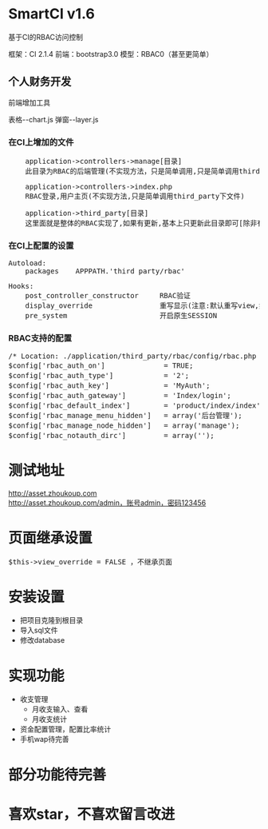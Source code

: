 SmartCI v1.6
=======
基于CI的RBAC访问控制

框架：CI 2.1.4
前端：bootstrap3.0
模型：RBAC0（甚至更简单）

<h2>个人财务开发</h2>
<p>前端增加工具</p>
表格--chart.js
弹窗--layer.js

<h3>在CI上增加的文件</h3>
<pre>
    application->controllers->manage[目录]
    此目录为RBAC的后端管理(不实现方法，只是简单调用,只是简单调用third_party下文件)
</pre>
<pre>
    application->controllers->index.php
    RBAC登录,用户主页(不实现方法,只是简单调用third_party下文件)
</pre>
<pre>
    application->third_party[目录]
    这里面就是整体的RBAC实现了,如果有更新,基本上只更新此目录即可[除非有特殊声明更新其他文件]
</pre>

<h3>在CI上配置的设置</h3>
<pre>
Autoload:
    packages    APPPATH.'third_party/rbac'
</pre>   
<pre>
Hooks:
    post_controller_constructor     RBAC验证
    display_override                重写显示(注意:默认重写view,如果不想重写则在方法中调用$this->view_override = FALSE;)
    pre_system                      开启原生SESSION
</pre>

<h3>RBAC支持的配置</h3>
<pre>
/* Location: ./application/third_party/rbac/config/rbac.php */
$config['rbac_auth_on']	             = TRUE;			      	//是否开启认证
$config['rbac_auth_type']	         = '2';			     		//认证方式1,登录认证;2,实时认证
$config['rbac_auth_key']	         = 'MyAuth';		 		//SESSION标记
$config['rbac_auth_gateway']         = 'Index/login';    		//默认认证网关
$config['rbac_default_index']        = 'product/index/index';   //成功登录默认跳转模块
$config['rbac_manage_menu_hidden']   = array('后台管理');		//后台管理导航中不显示的菜单
$config['rbac_manage_node_hidden']   = array('manage');			//后台管理节点中不显示的菜单
$config['rbac_notauth_dirc']         = array('');	     	    //默认无需认证目录array("public","manage","wap")
</pre>

测试地址
====
http://asset.zhoukoup.com<br>
http://asset.zhoukoup.com/admin，账号admin，密码123456

页面继承设置
=====
<pre>$this->view_override = FALSE ，不继承页面</pre>
安装设置
====
 * 把项目克隆到根目录
 * 导入sql文件
 * 修改database

实现功能
=====
 * 收支管理
    * 月收支输入、查看
    * 月收支统计
 * 资金配置管理，配置比率统计
 * 手机wap待完善
 
 
部分功能待完善
====


喜欢star，不喜欢留言改进
=====








